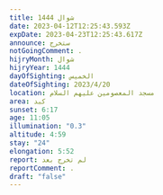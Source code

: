```yaml
---
title: شوال 1444
date: 2023-04-12T12:25:43.593Z
expDate: 2023-04-23T12:25:43.617Z
announce: ستخرج
notGoingComment: .
hijryMonth: شوال
hijryYear: 1444
dayOfSighting: الخميس
dateOfSighting: 2023/4/20
location: مسجد المعصومين عليهم السلام
area: كبد
sunset: 6:17
age: 11:05
illumination: "0.3"
altitude: 4:59
stay: "24"
elongation: 5:52
report: لم تخرج بعد
reportComment: .
draft: "false"
---
```

